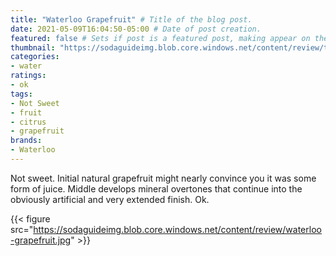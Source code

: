 ```yaml
---
title: "Waterloo Grapefruit" # Title of the blog post.
date: 2021-05-09T16:04:50-05:00 # Date of post creation.
featured: false # Sets if post is a featured post, making appear on the home page side bar.
thumbnail: "https://sodaguideimg.blob.core.windows.net/content/review/thumbs/waterloo-grapefruit.jpg" # Sets thumbnail image appearing inside card on homepage.
categories:
- water
ratings:
- ok
tags:
- Not Sweet
- fruit
- citrus
- grapefruit
brands:
- Waterloo
---
```


Not sweet. Initial natural grapefruit might nearly convince you it was some form of juice. Middle develops mineral overtones that continue into the obviously artificial and very extended finish. Ok.

{{< figure src="https://sodaguideimg.blob.core.windows.net/content/review/waterloo-grapefruit.jpg" >}}